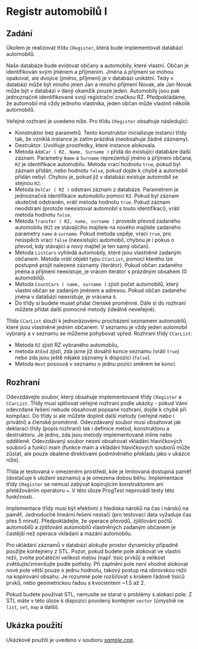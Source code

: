 # Registr automobilů I
## Zadání
Úkolem je realizovat třídu `CRegister`, která bude implementovat databázi automobilů.

Naše databáze bude evidovat občany a automobily, které vlastní. Občan je identifikován svým jménem a příjmením. Jména a příjmení se mohou opakovat, ale dvojice (jméno, příjmení) je v databázi unikátní. Tedy v databázi může být mnoho jmen Jan a mnoho příjmení Novak, ale Jan Novak může být v databázi v daný okamžik pouze jeden. Automobily jsou pak jednoznačně identifikované svojí registrační značkou RZ. Předpokládáme, že automobil má vždy jednoho vlastníka, jeden občan může vlastnit několik automobilů.

Veřejné rozhraní je uvedeno níže. Pro třídu `CRegister` obsahuje následující:

* Konstruktor bez parametrů. Tento konstruktor inicializuje instanci třídy tak, že vzniklá instance je zatím prázdná (neobsahuje žádné záznamy).
* Destruktor. Uvolňuje prostředky, které instance alokovala.
* Metoda `AddCar ( RZ, Name, Surname )` přidá do existující databáze další záznam. Parametry `Name` a `Surname` reprezentují jméno a příjmení občana, `RZ` je identifikace automobilu. Metoda vrací hodnotu `true`, pokud byl záznam přidán, nebo hodnotu `false`, pokud dojde k chybě a automobil přidán nebyl. Chybou je, pokud již v databázi existuje automobil se stejnou `RZ`.
* Metoda `DelCar ( RZ )` odstraní záznam z databáze. Parametrem je jednoznačná identifikace automobilu pomocí `RZ`. Pokud byl záznam skutečně odstraněn, vrátí metoda hodnotu `true`. Pokud záznam neodstraní (protože neexistoval automobil s touto identifikací), vrátí metoda hodnotu `false`.
* Metoda `Transfer ( RZ, name, surname )` provede převod zadaného automobilu (`RZ`) ze stávajícího majitele na nového majitele zadaného parametry `name` a `surname`. Pokud metoda uspěje, vrací `true`, pro neúspěch vrací `false` (neexistující automobil, chybou je i pokus o převod, kdy stávající a nový majitel je ten samý občan).
* Metoda `ListCars` vyhledá automobily, které jsou vlastněné zadaným občanem. Metoda vrátí objekt typu `CCarList`, pomocí kterého lze postupně projít nalezené záznamy (iterátor). Pokud občan zadaného jména a příjmení neexistuje, je vrácen iterátor s prázdným obsahem (0 automobilů).
* Metoda `CountCars ( name, surname )` zjistí počet automobilů, který vlastní občan se zadaným jménem a adresou. Pokud občan zadaného jména v databázi neexistuje, je vrácena `0`.
* Do třídy si budete muset přidat členské proměnné. Dále si do rozhraní můžete přidat další pomocné metody (ideálně neveřejné).

Třída `CCarList` slouží k jednorázovému procházení seznamem automobilů, které jsou vlastněné jedním občanem. V seznamu je vždy jeden automobil vybraný a v seznamu se můžeme pohybovat vpřed. Rozhraní třídy `CCarList`:

* Metoda `RZ` zjistí RZ vybraného automobilu,
* metoda `AtEnd` zjistí, zda jsme již dosáhli konce seznamu (vrátí `true`) nebo zda jsou ještě nějaké záznamy k dispozici (`false`).
* Metoda `Next` posouvá v seznamu o jednu pozici směrem ke konci.

## Rozhraní
Odevzdávejte soubor, který obsahuje implementované třídy `CRegister` a `CCarList`. Třídy musí splňovat veřejné rozhraní podle ukázky - pokud Vámi odevzdané řešení nebude obsahovat popsané rozhraní, dojde k chybě při kompilaci. Do třídy si ale můžete doplnit další metody (veřejné nebo i privátní) a členské proměnné. Odevzdávaný soubor musí obsahovat jak deklaraci třídy (popis rozhraní) tak i definice metod, konstruktoru a destruktoru. Je jedno, zda jsou metody implementované inline nebo odděleně. Odevzdávaný soubor nesmí obsahovat vkládání hlavičkových souborů a funkci main (funkce main a vkládání hlavičkových souborů může zůstat, ale pouze obalené direktivami podmíněného překladu jako v ukázce níže).

Třída je testovaná v omezeném prostředí, kde je limitovaná dostupná paměť (dostačuje k uložení seznamu) a je omezena dobou běhu. Implementace třídy `CRegister` se nemusí zabývat kopírujícím konstruktorem ani přetěžováním operátoru `=`. V této úloze ProgTest neprovádí testy této funkčnosti.

Implementace třídy musí být efektivní z hlediska nároků na čas i nároků na paměť. Jednoduché lineární řešení nestačí (pro testovací data vyžaduje čas přes 5 minut). Předpokládejte, že operace převodů, zjišťování počtů automobilů a zjišťování automobilů vlastněných zadaným občanem je častější než operace vkládaní a mazání automobilu.

Pro ukládání záznamů v databázi alokujte prostor dynamicky případně použijte kontejnery z STL. Pozor, pokud budete pole alokovat ve vlastní režii, zvolte počáteční velikost malou (např. tisíc prvků) a velikost zvětšujte/zmenšujte podle potřeby. Při zaplnění pole není vhodné alokovat nové pole větší pouze o jednu hodnotu, takový postup má obrovskou režii na kopírování obsahu. Je rozumné pole rozšiřovat s krokem řádově tisíců prvků, nebo geometrickou řadou s kvocientem ~1.5 až 2.

Pokud budete používat STL, nemusíte se starat o problémy s alokací pole. Z STL máte v této úloze k dispozici povolený kontejner `vector` (úmyslně ne `list`, `set`, `map` a další).

## Ukázka použití
Ukázkové použití je uvedeno v souboru [_sample.cpp_](sample.cpp).